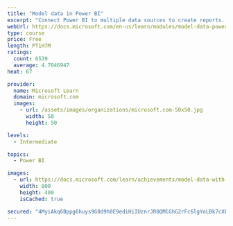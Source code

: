 ```yaml
---
title: "Model data in Power BI"
excerpt: "Connect Power BI to multiple data sources to create reports. Define the relationship between your data sources."
webUrl: https://docs.microsoft.com/en-us/learn/modules/model-data-power-bi/
type: course
price: Free
length: PT1H7M
ratings:
  count: 6539
  average: 4.7046947
heat: 67

provider:
  name: Microsoft Learn
  domain: microsoft.com
  images:
    - url: /assets/images/organizations/microsoft.com-50x50.jpg
      width: 50
      height: 50

levels:
  - Intermediate

topics:
  - Power BI

images:
  - url: https://docs.microsoft.com/learn/achievements/model-data-with-power-bi-desktop-social.png
    width: 800
    height: 400
    isCached: true

secured: "4MyiAkq6Bppg6huys9G0d9h0E9ediHiIUznrJR0QMlGhG2rFc6lgYoLBk7cXF/Rvr/7pfyRJzfTzF56qpWD3X+ao+HLblbyckn9ILUFuSotuhJEllqXgbihl5vP8d+sbTe655O18JC3NyGmMlpWlVW7tfWpCms38z0AAO2XMn+/E8JXU0jc4Hxb+0HvaaOuNal5qSwmaXO8D5xkanTOo8Qh/iamOU3vmAvUqhi6SGQY6q4xqnaq+IYEHh7edvSFTleEOW4NyZfBTUIxpYKn3jYj96MnOr+KH3giDq/z0iS1GFb3wVpxFqK4EGSN443CukzAdOf7gsI/DB2C5K6VDS8tBr1zvUAgzvOTaFTwFFOMUjv/cyBrE20fCswzYfS+pLqrY0daCyiJ7W9htfNOsKQnrsbG8bpX751vbc2bSSkg=;l4RgkRb532i33glKD0b6dg=="
---
```


